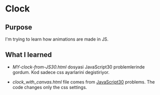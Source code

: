 # Clock 

## Purpose

I'm trying to learn how animations are made in JS.

## What I learned 
- *MY-clock-from-JS30.html* dosyasi JavaScript30 problemlerinde gordum. Kod sadece css ayarlarini degistiriyor.
  
- *clock_with_canvas.html* file comes from [JavaScript30](https://github.com/wesbos/JavaScript30/tree/master/03%20-%20CSS%20Variables) problems. The code changes only the css settings.